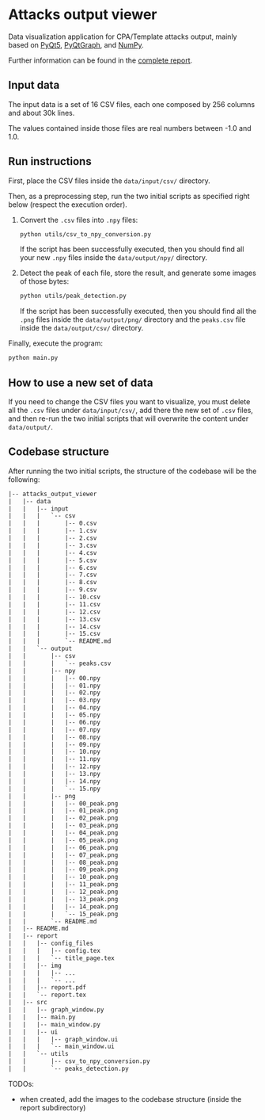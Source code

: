 # Attacks output viewer

Data visualization application for CPA/Template attacks output, mainly based on [PyQt5](https://pypi.org/project/PyQt5),
[PyQtGraph](https://www.pyqtgraph.org), and [NumPy](https://numpy.org).

Further information can be found in the [complete report](report/report.pdf).


## Input data

The input data is a set of 16 CSV files, each one composed by 256 columns and about 30k lines.

The values contained inside those files are real numbers between -1.0 and 1.0.


## Run instructions

First, place the CSV files inside the `data/input/csv/` directory.

Then, as a preprocessing step, run the two initial scripts as specified right below (respect the execution order).

1. Convert the `.csv` files into `.npy` files:
    ```bash
    python utils/csv_to_npy_conversion.py
    ```
   If the script has been successfully executed, then you should find all your new `.npy` files inside
   the `data/output/npy/` directory.

2. Detect the peak of each file, store the result, and generate some images of those bytes:
    ```bash
    python utils/peak_detection.py
    ```
   If the script has been successfully executed, then you should find all the `.png` files inside
   the `data/output/png/` directory and the `peaks.csv` file inside the `data/output/csv/` directory.

Finally, execute the program:
```bash
python main.py
```


## How to use a new set of data

If you need to change the CSV files you want to visualize, you must delete all the `.csv` files under `data/input/csv/`,
add there the new set of `.csv` files, and then re-run the two initial scripts that will overwrite the content
under `data/output/`.


## Codebase structure

After running the two initial scripts, the structure of the codebase will be the following:
```txt
|-- attacks_output_viewer
|   |-- data
|   |   |-- input
|   |   |   `-- csv
|   |   |       |-- 0.csv
|   |   |       |-- 1.csv
|   |   |       |-- 2.csv
|   |   |       |-- 3.csv
|   |   |       |-- 4.csv
|   |   |       |-- 5.csv
|   |   |       |-- 6.csv
|   |   |       |-- 7.csv
|   |   |       |-- 8.csv
|   |   |       |-- 9.csv
|   |   |       |-- 10.csv
|   |   |       |-- 11.csv
|   |   |       |-- 12.csv
|   |   |       |-- 13.csv
|   |   |       |-- 14.csv
|   |   |       |-- 15.csv
|   |   |       `-- README.md
|   |   `-- output
|   |       |-- csv
|   |       |   `-- peaks.csv
|   |       |-- npy
|   |       |   |-- 00.npy
|   |       |   |-- 01.npy
|   |       |   |-- 02.npy
|   |       |   |-- 03.npy
|   |       |   |-- 04.npy
|   |       |   |-- 05.npy
|   |       |   |-- 06.npy
|   |       |   |-- 07.npy
|   |       |   |-- 08.npy
|   |       |   |-- 09.npy
|   |       |   |-- 10.npy
|   |       |   |-- 11.npy
|   |       |   |-- 12.npy
|   |       |   |-- 13.npy
|   |       |   |-- 14.npy
|   |       |   `-- 15.npy
|   |       |-- png
|   |       |   |-- 00_peak.png
|   |       |   |-- 01_peak.png
|   |       |   |-- 02_peak.png
|   |       |   |-- 03_peak.png
|   |       |   |-- 04_peak.png
|   |       |   |-- 05_peak.png
|   |       |   |-- 06_peak.png
|   |       |   |-- 07_peak.png
|   |       |   |-- 08_peak.png
|   |       |   |-- 09_peak.png
|   |       |   |-- 10_peak.png
|   |       |   |-- 11_peak.png
|   |       |   |-- 12_peak.png
|   |       |   |-- 13_peak.png
|   |       |   |-- 14_peak.png
|   |       |   `-- 15_peak.png
|   |       `-- README.md
|   |-- README.md
|   |-- report
|   |   |-- config_files
|   |   |   |-- config.tex
|   |   |   `-- title_page.tex
|   |   |-- img
|   |   |   |-- ...
|   |   |   `-- ...
|   |   |-- report.pdf
|   |   `-- report.tex
|   |-- src
|   |   |-- graph_window.py
|   |   |-- main.py
|   |   |-- main_window.py
|   |   |-- ui
|   |   |   |-- graph_window.ui
|   |   |   `-- main_window.ui
|   |   `-- utils
|   |       |-- csv_to_npy_conversion.py
|   |       `-- peaks_detection.py
```


TODOs:
- when created, add the images to the codebase structure (inside the report subdirectory)

